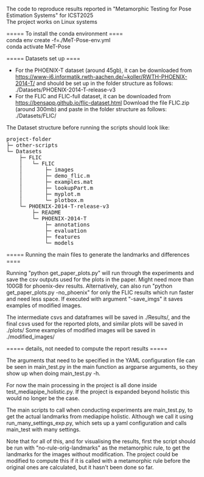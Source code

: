 The code to reproduce results reported in "Metamorphic Testing for Pose Estimation Systems" for ICST2025 \
The project works on Linux systems

===== To install the conda environment ==== \
conda env create -f=./MeT-Pose-env.yml \
conda activate MeT-Pose

===== Datasets set up ====
- For the PHOENIX-T dataset (around 45gb), it can be downloaded from https://www-i6.informatik.rwth-aachen.de/~koller/RWTH-PHOENIX-2014-T/
    and should be set up in the folder structure as follows: ./Datasets/PHOENIX-2014-T-release-v3
- For the FLIC and FLIC-full dataset, it can be downloaded from https://bensapp.github.io/flic-dataset.html
  Download the file FLIC.zip (around 300mb) and paste in the folder structure as follows: ./Datasets/FLIC/

The Dataset structure before running the scripts should look like:

<pre>
project-folder
├─ other-scripts
└─ Datasets
    ├─ FLIC
    │   └─ FLIC 
    │       ├─ images 
    │       ├─ demo_flic.m 
    │       ├─ examples.mat 
    │       ├─ lookupPart.m 
    │       ├─ myplot.m 
    │       └─ plotbox.m 
    └─ PHOENIX-2014-T-release-v3 
        ├─ README 
        └─ PHOENIX-2014-T 
            ├─ annotations 
            ├─ evaluation 
            ├─ features 
            └─ models 
</pre>

===== Running the main files to generate the landmarks and differences ====

Running "python get_paper_plots.py" will run through the experiments and save the csv outputs used for the plots in the paper.
Might need more than 100GB for phoenix-dev results. Alternatively, can also run "python get_paper_plots.py -no_phoenix" for only the FLIC results which run faster and need less space.
If executed with argument "-save_imgs" it saves examples of modified images.

The intermediate csvs and dataframes will be saved in ./Results/, and the final csvs used for the reported plots, and similar plots will be saved in ./plots/
Some examples of modified images will be saved in ./modified_images/

===== details, not needed to compute the report results =====

The arguments that need to be specified in the YAML configuration file can be seen in main_test.py in the main function as argparse arguments, so they show up when doing main_test.py -h.

For now the main processing in the project is all done inside test_mediapipe_holistic.py. If the project is expanded beyond holistic this would no longer be the case.

The main scripts to call when conducting experiments are main_test.py, to get the actual landmarks from mediapipe holistic.
Although we call it using run_many_settings_exp.py, which sets up a yaml configuration and calls main_test with many settings.

Note that for all of this, and for visualising the results,
first the script should be run with "no-rule-orig-landmarks" as the metamorphic rule, to get
the landmarks for the images without modification. The project could be modified to compute this if it is called with
a metamorphic rule before the original ones are calculated, but it hasn't been done so far.


